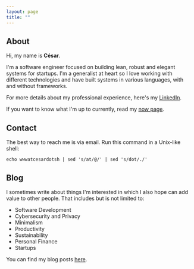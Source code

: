 ```yaml
---
layout: page
title: ""
---
```


## About

Hi, my name is **César**.

I'm a software engineer focused on building lean, robust and elegant systems
for startups. I'm a generalist at heart so I love working with different
technologies and have built systems in various languages, with and without
frameworks.

For more details about my professional experience, here's my
[LinkedIn](https://linkedin.com/in/cesarferradas).

If you want to know what I'm up to currently, read my [now page](/now).

## Contact

The best way to reach me is via email. Run this command in a Unix-like shell:

```shell
echo wwwatcesardotsh | sed 's/at/@/' | sed 's/dot/./'
```

## Blog

I sometimes write about things I'm interested in which I also hope can add
value to other people. That includes but is not limited to:

* Software Development
* Cybersecurity and Privacy
* Minimalism
* Productivity
* Sustainability
* Personal Finance
* Startups

You can find my blog posts [here](/blog).
